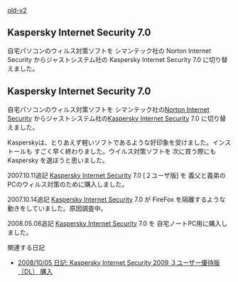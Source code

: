 [old-v2](ig071005-orig.html)

## Kaspersky Internet Security 7.0

自宅パソコンのウィルス対策ソフトを シマンテック社の Norton Internet Security からジャストシステム社の Kaspersky Internet Security 7.0 に切り替えました。


## Kaspersky Internet Security 7.0

自宅パソコンのウィルス対策ソフトを シマンテック社の[Norton Internet Security](http://www.symantec.com/ja/jp/norton/) からジャストシステム社の[Kaspersky Internet Security](http://www.just-kaspersky.jp/) 7.0 に切り替えました。

Kasperskyは、とりあえず軽いソフトであるような好印象を受けました。インストールも すごく早く終わりました。ウイルス対策ソフトを 次に買う際にも
Kaspersky を選ぼうと思いました。

2007.10.11追記 [Kaspersky Internet Security](http://www.just-kaspersky.jp/) 7.0 [２ユーザ版] を 義父と義弟のPCのウィルス対策のために購入しました。

2007.10.14追記  [Kaspersky Internet Security](http://www.just-kaspersky.jp/) 7.0 が FireFox を隔離するような動きをしていました。原因調査中。

2008.05.08追記  [Kaspersky Internet Security](http://www.just-kaspersky.jp/) 7.0 を 自宅ノートPC用に購入しました。

関連する日記


* [2008/10/05 日記: Kaspersky Internet Security 2009 ３ユーザー優待版［DL］ 購入](../2008/ig081005.html)